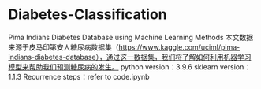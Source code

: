 # Diabetes-Classification
Pima Indians Diabetes Database using Machine Learning Methods
本文数据来源于皮马印第安人糖尿病数据集（https://www.kaggle.com/uciml/pima-indians-diabetes-database），通过这一数据集，我们将了解如何利用机器学习模型来帮助我们预测糖尿病的发生。
python version：3.9.6
sklearn version：1.1.3
Recurrence steps：refer to code.ipynb
